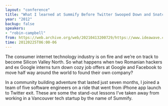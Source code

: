 ```yaml
---
layout: "conference"
title: "What I learned at Summify Before Twitter Swooped Down and Snatched-Up My Team"
year: "2012"
backup: false
speakers:
- "robin-campbell"
from: https://web.archive.org/web/20210413200729/https://www.ideawave.ca/2012-conference/what-i-learned-at-summify-before-twitter-swooped-down-and-snatched-up-my-team
time: 20120225T06:00-06
---
```


The consumer internet technology industry is on fire and we’re on track to
become Silicon Valley North. So what happens when two Romanian hackers and ex
Google interns turn down cozy job offers at Google and Facebook to move half
way around the world to found their own company?

In a community building adventure that lasted just seven months, I joined a
team of five software engineers on a ride that went from iPhone app launch to
Twitter exit. These are some the stand-out lessons I’ve taken away from
working in a Vancouver tech startup by the name of Summify.
